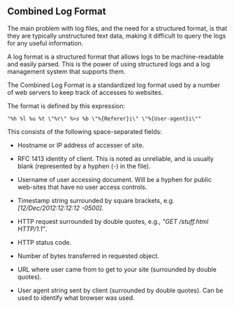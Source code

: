 ## Combined Log Format

The main problem with log files, and the need for a structured format,
is that they are typically unstructured text data, making it difficult to query the logs for any useful information.

A log format is a structured format that allows logs to be machine-readable and easily parsed.
This is the power of using structured logs and a log management system that supports them.

The Combined Log Format is a standardized log format used by a number of web servers to keep track of accesses to websites.

The format is defined by this expression:
```
"%h %l %u %t \"%r\" %>s %b \"%{Referer}i\" \"%{User-agent}i\""
```

This consists of the following space-separated fields:

- Hostname or IP address of accesser of site.

- RFC 1413 identity of client. This is noted as unreliable, and is usually blank (represented by a hyphen (-) in the file). 

- Username of user accessing document. Will be a hyphen for public web-sites that have no user access controls. 

- Timestamp string surrounded by square brackets, e.g. *[12/Dec/2012:12:12:12 -0500]*.

- HTTP request surrounded by double quotes, e.g., *"GET /stuff.html HTTP/1.1"*.

- HTTP status code.

- Number of bytes transferred in requested object.

- URL where user came from to get to your site (surrounded by double quotes).

- User agent string sent by client (surrounded by double quotes). Can be used to identify what browser was used.
